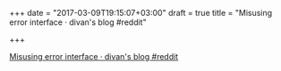 +++
date = "2017-03-09T19:15:07+03:00"
draft = true
title = "Misusing error interface · divan's blog  #reddit"

+++

<p><a href="https://t.co/4ckzKZwcbb">Misusing error interface · divan's blog  #reddit</a></p>
